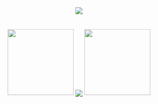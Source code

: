<div align="center">
  <img src="https://camo.githubusercontent.com/810fafff9494605b8da8804af6bc6a38af0aaaf160ea7898b20583b9441bee76/68747470733a2f2f63646e2e6a7364656c6976722e6e65742f67682f73756e3032323553554e2f70686f746f732f696d616765732f3230323130383330303031393535362e676966" />
</div>

<br />

<br />
<div align="center">
  <img width="150" src="https://fastly.i5res.com/gh/sun0225SUN/photos/images/202108300310676.png" />
  <img align="center" src="https://github-readme-streak-stats.herokuapp.com/?user=PluginsKers&theme=dark&hide_border=true" />
  <img width="150" src="https://fastly.i5res.com/gh/sun0225SUN/photos/images/202108300312623.png" />
</div>
